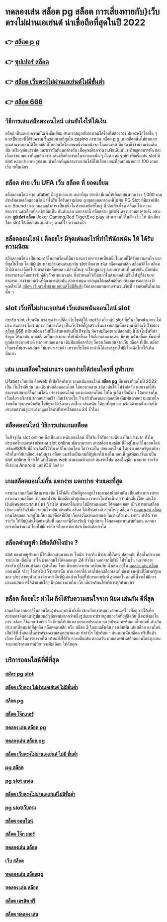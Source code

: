 # ทดลองเล่น สล็อต pg  สล็อต การเสี่ยงทายกับ}เว็บตรงไม่ผ่านเอเย่นต์   น่าเชื่อถือที่สุดในปี 2022 

## 👉 [สล็อต p g](https://linkfly.to/madam168)
## 👉 [ซุปเปอร์ สล็อต](https://linkfly.to/madam168)
## 👉 [สล็อต เว็บตรงไม่ผ่านเอเย่นต์ไม่มีขั้นต่ำ](https://linkfly.to/madam168)
## 👉 [สล็อต 666](https://bio.link/madam168)

## วิธีการเล่นสล็อตออนไลน์  เล่นยังไงให้ได้เงิน

สล็อต เป็นแหล่งความบันเทิงชั้นเยี่ยม สามารถสนุกกับการเล่นได้โดยไม่ต้องการ ทักษะหรือโชคใด ๆ และเป็นเกมที่ได้รับความ ชื่นชอบมากที่สุดใน casino  การเล่น [สล็อต p g](https://linkfly.to/madam168) เกมสล็อตนั้นไม่ยากเลยคุณสามารถเล่นได้โดยคลิกที่ไอคอนใดไอคอนหนึ่งบนหน้าจอ ไอคอนเหล่านี้แสดงถึงจำนวนเงินเดิมพัน  เหรียญต่อบรรทัด และบรรทัดที่แตกต่างกัน  เมื่อคุณเลือกจำนวนเงินเดิมพัน   เหรียญต่อบรรทัด และเลือกจำนวนแถวที่คุณต้องการ เล่นเพื่อที่จะชนะในรอบเกมนั้น ๆ ก็แค่ แตะ   spin เพื่อเริ่มเล่น slot มี slot หลายประเภท รูปแบบ ตัวเลือกที่คุณสามารถเล่นได้มีให้เลือก เยอะที่สุดเกมมากกว่า 100 เกมภ เว็บ ายในเดียว


##  สล็อต  ค่าย  เว็บ UFA  เว็บ สล็อต ที่ ยอดเยี่ยม 

สล็อตออนไลน์  ค่าย  ufabet  มีอยู่ เยอะแยะ เยอะที่สุด ค่ายดัง มีเกมให้เลือกเล่นมากกว่า เ 1,000 เกม สำหรับค่ายสล็อตออนไลน์ ที่ได้รับ  ได้รับความนิยม สูงสุดตลอดกาลคงมีไม่พ้น PG Slot ที่มีกราฟฟิก และ Sound ประกอบสุดอลังการ เป็นหนึ่งในค่ายเกมยักษ์ใหญ่ ที่ นักเสี่ยงโชค สล็อต ให้ ความต้องการ  และเลือกที่จะเข้าเล่นเป็น อันดับแรก  นอกจากนี้ สล็อตค่าย ยูฟ่ายังได้รวบรวมเอาค่ายดัง อย่างค่าย **ซุปเปอร์ สล็อต** Joker Gaming,Red Tiger,Evo play เข้ามารวมไว้ในตัว เว็บ ให้ นักเสี่ยงโชค slot  ได้เลือกเล่นเกมต่างๆ ตามที่ใจ ความสนใจ  

##  สล็อตออนไลน์ เ คืออะไร มีจุดเด่นอะไรที่ทำให้นักพนัน ให้ ได้รับความนิยม 

 สล็อตออนไลน์ เป็นเกมคาสิโนออนไลน์ที่มีมา นานกว่าทศวรรษเป็นหนึ่งในเกมที่ได้รับความสนใจ มากที่สุดในไทย โดยมีผู้เล่น หลายล้านคนเล่นทุกวัน  slot มีหลาย ชนิด  สล็อตคลาสสิก สล็อตวิดีโอ สล็อต 3 มิติ และสล็อตโปรเกรสซีฟแจ็คพอต แต่ส่วนใหญ่ จะใช้กฎและรูปแบบการเล่นที่ คล้ายกัน  นักพนัน สามารถชนะโดยการจับคู่สัญลักษณ์บนวงล้อ ซึ่งกำหนดไว้เป็นแถวในสามคอลัมน์ขึ้นไป  ผู้ใช้งานจะสามารถ วางจำนวนเงินที่ต้องการเดิมพัน ต่อการหมุน หากคุณได้ผลลัพธ์ที่ตรงกับผลการออกรางวัล คุณก็จะได้ [สล็อต เว็บตรงไม่ผ่านเอเย่นต์ไม่มีขั้นต่ำ](https://bio.link/madam168) รับค่าตอบแทนตามจำนวนเงินที่ วางเดิมพันในเกมนั้น ๆ


##  slot  เว็บที่ไม่ผ่านเอเย่นต์  เว็บเล่นพนันออนไลน์ slot 

สำหรับ slot   เว็บพนัน ตรง   พูดง่ายๆก็คือ เว็บไซต์ผู้ให้ เซอร์วิส เกี่ยวกับ slot  ที่เป็น  เว็บพนัน ตรง   ไม่ผ่าน คนกลาง  ไม่ผ่านกระบวนการใดๆ เป็นเว็บไซต์ที่ถูกสร้างขึ้นมาจากกลุ่มนักลงทุนที่เปิดเว็บไซต์เอง  [สล็อต 666](https://bio.link/madam168) พนันสล็อต   เว็บที่ไม่ผ่านเอเย่นต์ในปัจจุบัน มีความมั่นคงและปลอดภัย มีโปรโมชั่นที่น่าดึงดูด ให้มาเล่น เกมสล็อตเป็นอย่างมาก ทั้งยังมีสล็อต ให้เลือกเล่นมากมาย มีค่าย พนันสล็อต ชั้นนำที่ถูกคัดสรรมาอย่างดี หากอยากลองเล่น เดิมพันสล็อตจริงๆ ก็ควรเลือกเล่นจากเว็บ สล็อต ที่เป็น  สมัครเว็บตรงไม่ผ่านเอเย่นต์   ไม่ผ่าน นายหน้า  เพราะเว็บไซต์ เหล่านี้ได้มาตรฐานไม่มีเรื่องฉ้อโกงให้เห็นนั่นเอง


## เล่น เกมสล็อตใหม่มาแรง แตกง่ายได้ก่อนใครที่  ยูฟ่าเบท

 Ufabet เว็บหลัก คือweb ที่เปิดให้บริการ เกมพนันออนไลน์ **สล็อต pg** ที่มาแรงที่สุดในปี 2022 เป็น เว็บไซค์ที่เล่น เกมเดิมพันสล็อตออนไลน์ ได้หลากหลาย ชนิด  เล่นได้ ไม่จำกัดวัย นอกจากนี้ยังสามารถเล่นคาสิโนออนไลน์ บาคาร่าออนไลน์ แทงบอลออนไลน์ ไฮโล รูเล็ต เสือมังกร ได้ครบจบในเว็บเดียว บริการฝากถอนรวดเร็ว  เงินเข้าภายใน  1 นาที  มั่นคงและปลอดภัย เดิมพันด้วยความสบายใจ  จ่ายเต็ม ทุกการเดิมพัน ไม่มีประวัติเรื่องกา คดโกง  เล่นพนัน ได้ทุกที่ทุกเวลา พร้อมด้วยพนักงานที่มีประสบการณ์สูงสามารถดูแลให้คำปรึกษาได้ตลอด 24 ชั่วโมง


## สล็อตออนไลน์ วิธีการเล่นเกมสล็อต

ในปัจจุบัน  slot online ถือเป็นเกม พนันออนไลน์  ที่ได้รับ  ได้รับความนิยม เป็นอย่างมาก ทั้งในประเทศไทยและต่างประเทศ slot online พัฒนามาจาก  เกมสล็อต แมชชีน ที่มีอยู่ในคาสิโนออนไลน์  *สล็อต888th*  ที่มีการติดตั้งไว้ในคาสิโนออนไลน์   ไม่ว่าจะเป็น บ่อนออนไลน์ ในประเทศสหรัฐอเมริกา หรือในทวีปเอเชียอย่างกัมพูชา สล็อต  แมชชีนเป็นเกมที่มีรูปผลไม้ แต่ใน ตอนนี้  ถูกพัฒนาขึ้นมาเป็น  slot online  ที่ ทำได้ เล่นได้ผ่าน  web  ผ่านคอมพิวเตอร์  สมาร์ทโฟน  และอื่นๆอีก มากมาย  รองรับทั้งระบบ Android และ iOS อีกด้วย

##  เกมสล็อตถอนไม่อั้น แตกง่าย แตกบ่าย จ่ายเอะที่สุด

การเล่น เกมสล็อตที่สามารถ  เบิก ได้ไม่อั้น  เป็นที่ถูกอกถูกใจของเหล่านักเดิมพัน  เป็นอย่างมาก เพราะการเล่น เกมสล็อต  เบิกออกทั้งวัน มีผลดีต่อตัวผู้เล่นเอง เพราะในส่วนนี้หากว่า นักเสี่ยงโชค เล่นได้ เงินพิเศษเยอะมากเท่าไหร่ ก็ ทำได้   นำออกได้แบบ ไม่มีกำหนดและ ได้ตลอด ยอด เบิก  การเล่นสล็อต   เบิกออกทั้งวันจึงถือว่าตอบโจทย์นักเดิมพัน  สล็อต ได้เป็นอย่างดี ส่วนใหญ่ สล็อต ที่ [ทดลองเล่น สล็อต](https://heylink.me/madam168)  ถอนได้ตลอด จะอยู่ในเว็บ เกมสล็อตที่เป็น เว็บตรงไม่ผ่านเอเย่นต์    ไม่ผ่านตัวแทน เพราะ ทำได้ จ่ายรางวัล ให้กับผู้เล่นได้อย่างเต็มที่ นอกจากนี้ยังการันตี  ว่าผู้เล่นจะ ได้ผลตอบแทนตามที่ถอน ออกมาอย่างเต็มจำนวน โดยไม่มีการหัก หรือการคิดเปอร์เซ็นต์แต่อย่างใด 


## สล็อตค่ายยูฟ่า มีข้อดียังไงบ้าง ?
 slot ของค่ายยูฟ่าเบท  มีให้เลือกเล่นมากมาย โบนัส  จ่ายจริง มีระบบที่มั่นคง ปลอดภัย  ที่สุดในประเทศ  ระบบเงิน  เชื่อมั่น  ทำได้  ฝากถอนไวได้ตลอดทุก 24 ชั่วโมง นอกจากนี้ยังมี โปรโมชั่น หลากหลาย สำหรับ ผู้ใช้งานเก่าและ ผู้เล่นใหม่ ใหม่ มีระบบการเล่น เหมือนกับ  นั่งเล่น อยู่ใน [ทดลอง เล่น สล็อต](https://heylink.me/madam168) บ่อนพนัน จริงๆ ได้เท่าไหร่ก็จ่ายเท่านั้น หาก อยากได้ เล่นให้คุณเลือกเล่นที่ ช่องทางพนันที่มีมาตรฐานของ slot ค่ายยูฟ่าเบท เดียวเท่านั้นที่ผู้เล่นส่วนใหญ่ให้การตอบรับที่ สุดยอดในตอนนี้ซึ่งจะไม่มีการผ่านเอเย่นต์ หรือตัวแทนใดๆ มีทุกอย่างภายใน เว็บ เดียวพร้อมให้บริการทุกท่านแล้ว

## สล็อต  คืออะไร ทำไม ถึงได้รับความสนใจจาก นิยม เล่นกัน ดีที่สุด

 เกมสล็อต เกมคาสิโนออนไลน์}ประเภทหนึ่งที่เกี่ยวข้องกับการหมุนวงล้อบนเครื่องที่อยู่ภายใต้เพื่อสะสมเครดิตก่อนที่รูปแบบสัญลักษณ์มากกว่าหนึ่งรูปแบบจะปรากฏบนวงล้อที่อยู่ติดกัน ซึ่งจะส่งผลในการ *สล็อต โจ๊กเกอ* จ่ายรางวัล มีเกมให้เล่นหลากหลายประเภท  หลายประเภทพร้อมกลไกเกมที่ ต่างกันประเภทที่พบมากที่สุดคือ สล็อตคลาสสิก หรือ สล็อต 3 รีลแบบดั้งเดิม การเดิมพัน  เล่นสล็อต ออนไลน์เป็นวิธีที่ ชั้นยอดในการสร้างความสนุกสนานและ ทำกำไร ไปพร้อม ๆ กันเกมพนันสล็อต ฟรีเป็นตัวเลือก ชั้นดี ในการหารายได้ พร้อมทั้งได้รับ ความตื่นเต้น ตลอดวัน เกมเล่นพนันสล็อตออนไลน์ทุกเกมจะมอบประสบการณ์ที่ยากจะลืมเลือน ให้กับคุณ


## บริการออนไลน์ที่ดีที่สุด

### [สมัคร pg slot](https://atom.io/themes/ทดลอง%20เล่น%20สล็อต%20ฟรี%20โบนัสแตกง่าย%20แจกเครดิตฟรี137%20เครดิตฟรี87%20สมัครฟรี100%)
### [สล็อต เว็บตรง ไม่ผ่านเอเย่นต์ ไม่มีขั้นต่ำ](https://atom.io/themes/ทดลองเล่น%20สล็อต%20pg%20โบนัสแตกง่าย%20แจกเครดิตฟรี113%20เครดิตฟรี63%20สมัครฟรี100%)
### [สล็อต pg](https://atom.io/themes/สล็อต1234%20โบนัสแตกง่าย%20แจกเครดิตฟรี153%20เครดิตฟรี103%20สมัครฟรี100%)
### [สล็อต โจ๊กเกอร์](https://atom.io/themes/สล็อต%20โจ๊กเกอ%20โบนัสแตกง่าย%20แจกเครดิตฟรี139%20เครดิตฟรี89%20สมัครฟรี100%)
### [ทดลอง เล่น สล็อต pg](https://atom.io/themes/สล็อต%201234%20โบนัสแตกง่าย%20แจกเครดิตฟรี154%20เครดิตฟรี104%20สมัครฟรี100%)
### [ทดลองเล่น สล็อต pg](https://atom.io/themes/สล็อต%20เว็บตรงไม่ผ่านเอเย่นต์%20ไม่มี%20ขั้นต่ำ%20โบนัสแตกง่าย%20แจกเครดิตฟรี162%20เครดิตฟรี112%20สมัครฟรี100%)
### [สล็อต เว็บตรงไม่ผ่านเอเย่นต์ ไม่มี ขั้นต่ำ](https://atom.io/themes/สล็อต%20โจ๊ก%20เกอร์%20โบนัสแตกง่าย%20แจกเครดิตฟรี141%20เครดิตฟรี91%20สมัครฟรี100%)
### [pg สล็อต](https://atom.io/themes/สล็อต%20เครดิต%20ฟรี%20โบนัสแตกง่าย%20แจกเครดิตฟรี131%20เครดิตฟรี81%20สมัครฟรี100%)
### [pg slot asia](https://atom.io/themes/สล็อต%20ออนไลน์%20โบนัสแตกง่าย%20แจกเครดิตฟรี146%20เครดิตฟรี96%20สมัครฟรี100%)
### [สล็อต เว็บตรงไม่ผ่านเอเย่นต์ไม่มีขั้นต่ำ](https://atom.io/themes/pg%20สล็อต%20โบนัสแตกง่าย%20แจกเครดิตฟรี147%20เครดิตฟรี97%20สมัครฟรี100%)
### [pg slotเว็บตรง](https://atom.io/themes/pgสล็อต%20โบนัสแตกง่าย%20แจกเครดิตฟรี150%20เครดิตฟรี100%20สมัครฟรี100%)
### [สล็อต ออนไลน์](https://atom.io/themes/สล็อต666%20โบนัสแตกง่าย%20แจกเครดิตฟรี125%20เครดิตฟรี75%20สมัครฟรี100%)
### [สล็อต โจ๊ก เกอร์](https://atom.io/themes/สล็อต%20666%20โบนัสแตกง่าย%20แจกเครดิตฟรี126%20เครดิตฟรี76%20สมัครฟรี100%)
### [ทดลองเล่น สล็อต](https://atom.io/themes/สล็อต%20เว็บตรง%20แตก%20ง่าย%20โบนัสแตกง่าย%20แจกเครดิตฟรี165%20เครดิตฟรี115%20สมัครฟรี100%)
### [เว็บ สล็อต](https://atom.io/themes/สล็อต%20เว็บตรง%20ไม่ผ่านเอเย่นต์%20ไม่มี%20ขั้นต่ำ%20โบนัสแตกง่าย%20แจกเครดิตฟรี155%20เครดิตฟรี105%20สมัครฟรี100%)
### [ทดลองเล่น สล็อตpg](https://atom.io/themes/สล็อต%20pg%20โบนัสแตกง่าย%20แจกเครดิตฟรี115%20เครดิตฟรี65%20สมัครฟรี100%)
### [ทดลอง เล่น สล็อต](https://atom.io/themes/สล็อต66%20โบนัสแตกง่าย%20แจกเครดิตฟรี143%20เครดิตฟรี93%20สมัครฟรี100%)
### [สล็อต เครดิต ฟรี](https://atom.io/themes/สมัคร%20pg%20slot%20โบนัสแตกง่าย%20แจกเครดิตฟรี158%20เครดิตฟรี108%20สมัครฟรี100%)
### [สล็อต ทดลอง เล่น](https://atom.io/themes/สล็อต%20โบนัสแตกง่าย%20แจกเครดิตฟรี100%20เครดิตฟรี50%20สมัครฟรี100%)